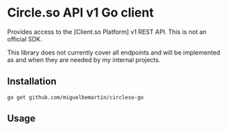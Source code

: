 # Circle.so API v1 Go client

Provides access to the [Client.so Platform] v1 REST API. This is not an official SDK.

This library does not currently cover all endpoints and will be implemented as and when they are needed by my internal projects.

## Installation

```
go get github.com/miguelbemartin/circleso-go
```

## Usage
